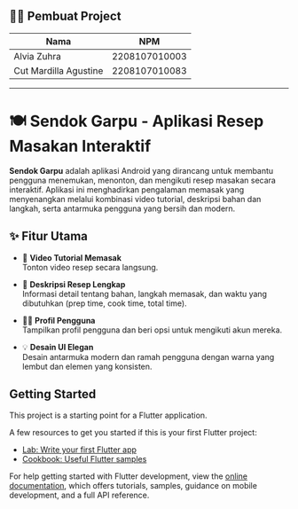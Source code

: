 ## 👨‍🍳 Pembuat Project

| Nama        | NPM             |
|-------------|------------------|
| Alvia Zuhra | 2208107010003    |
|Cut Mardilla Agustine | 2208107010083    |

---
# 🍽️ Sendok Garpu - Aplikasi Resep Masakan Interaktif

**Sendok Garpu** adalah aplikasi Android yang dirancang untuk membantu pengguna menemukan, menonton, dan mengikuti resep masakan secara interaktif. Aplikasi ini menghadirkan pengalaman memasak yang menyenangkan melalui kombinasi video tutorial, deskripsi bahan dan langkah, serta antarmuka pengguna yang bersih dan modern.

## ✨ Fitur Utama

- 🎥 **Video Tutorial Memasak**  
  Tonton video resep secara langsung.

- 📜 **Deskripsi Resep Lengkap**  
  Informasi detail tentang bahan, langkah memasak, dan waktu yang dibutuhkan (prep time, cook time, total time).

- 👨‍🍳 **Profil Pengguna**  
  Tampilkan profil pengguna dan beri opsi untuk mengikuti akun mereka.

- 💡 **Desain UI Elegan**  
  Desain antarmuka modern dan ramah pengguna dengan warna yang lembut dan elemen yang konsisten.


## Getting Started

This project is a starting point for a Flutter application.

A few resources to get you started if this is your first Flutter project:

- [Lab: Write your first Flutter app](https://docs.flutter.dev/get-started/codelab)
- [Cookbook: Useful Flutter samples](https://docs.flutter.dev/cookbook)

For help getting started with Flutter development, view the
[online documentation](https://docs.flutter.dev/), which offers tutorials,
samples, guidance on mobile development, and a full API reference.
